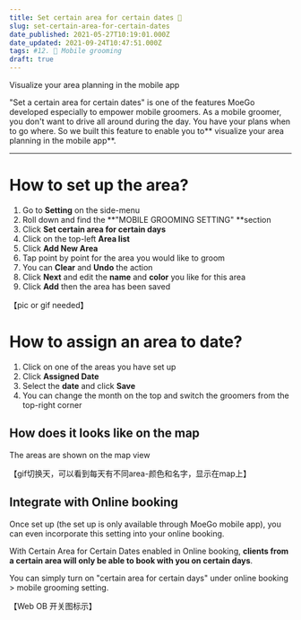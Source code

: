 ```yaml
---
title: Set certain area for certain dates 🎨
slug: set-certain-area-for-certain-dates
date_published: 2021-05-27T10:19:01.000Z
date_updated: 2021-09-24T10:47:51.000Z
tags: #12. 🚗 Mobile grooming
draft: true
---
```


Visualize your area planning in the mobile app

"Set a certain area for certain dates" is one of the features MoeGo developed especially to empower mobile groomers. As a mobile groomer, you don't want to drive all around during the day. You have your plans when to go where. So we built this feature to enable you to** visualize your area planning in the mobile app**.

---

# How to set up the area?

1. Go to **Setting** on the side-menu
2. Roll down and find the **"MOBILE GROOMING SETTING" **section
3. Click **Set certain area for certain days**
4. Click on the top-left **Area list**
5. Click **Add New Area**
6. Tap point by point for the area you would like to groom
7. You can **Clear** and **Undo** the action
8. Click **Next** and edit the **name** and **color** you like for this area
9. Click **Add** then the area has been saved

【pic or gif needed】

# How to assign an area to date?

1. Click on one of the areas you have set up
2. Click **Assigned Date**
3. Select the **date** and click **Save**
4. You can change the month on the top and switch the groomers from the top-right corner

## How does it looks like on the map

The areas are shown on the map view

【gif切换天，可以看到每天有不同area-颜色和名字，显示在map上】

## Integrate with Online booking

Once set up (the set up is only available through MoeGo mobile app), you can even incorporate this setting into your online booking. 

With Certain Area for Certain Dates enabled in Online booking, **clients from a certain area will only be able to book with you on certain days**. 

You can simply turn on "certain area for certain days" under online booking > mobile grooming setting.

【Web OB 开关图标示】
